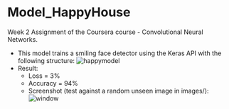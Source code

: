 # Model_HappyHouse
Week 2 Assignment of the Coursera course - Convolutional Neural Networks.
- This model trains a smiling face detector using the Keras API with the following structure: 
![happymodel](https://user-images.githubusercontent.com/18170028/45777858-a6bb2e00-bc5f-11e8-9f4f-9007e5248224.png)
- Result:
  - Loss = 3%
  - Accuracy = 94%
  - Screenshot (test against a random unseen image in images/):
    ![window](https://user-images.githubusercontent.com/18170028/45777640-0ebd4480-bc5f-11e8-95c7-405b5e9662a3.PNG)



